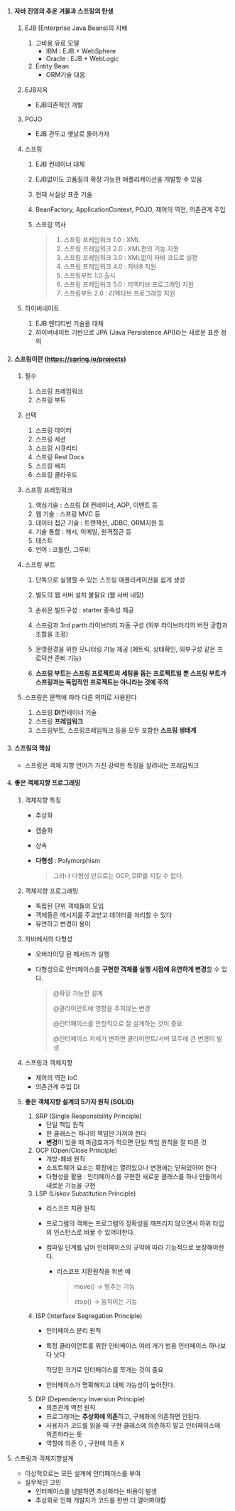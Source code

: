 1. #### 자바 진영의 추운 겨울과 스프링의 탄생

   1. EJB (Enterprise Java Beans)의 지배
      1. 고비용 유료 모델
         - IBM : EJB + WebSphere
         - Oracle : EJB + WebLogic
      2. Entity Bean
         - ORM기술 대응
   2. EJB지옥
      - EJB의존적인 개발
   3. POJO
      - EJB 관두고 옛날로 돌아가자

   4. 스프링

      1. EJB 컨테이너 대체

      2. EJB없이도 고품질의 확장 가능한 애플리케이션을 개발할 수 있음

      3. 현재 사실상 표준 기술

      4. BeanFactory, ApplicationContext, POJO, 제어의 역전, 의존관계 주입

      5. 스프링 역사

         > 1. 스프링 프레임워크 1.0 : XML
         > 2. 스프링 프레임워크 2.0 : XML편의 기능 지원
         > 3. 스프링 프레임워크 3.0 : XML없이 자바 코드로 설정
         > 4. 스프링 프레임워크 4.0 : 자바8 지원
         > 5. 스프링부트 1.0 출시
         > 6. 스프링 프레임워크 5.0 : 리엑티브 프로그래밍 지원
         > 7. 스프링부트 2.0 : 리엑티브 프로그래밍 지원

   5. 하이버네이트

      1. EJB 엔티티빈 기술을 대체
      2. 하이버네이트 기반으로 JPA (Java Persistence API)라는 새로운 표준 정의

2. #### 스프링이란 (https://spring.io/projects)

   1. 필수

      1. 스프링 프레임워크
      2. 스프링 부트

   2. 선택

      1. 스프링 데이터
      2. 스프링 세션
      3. 스프링 시큐리티
      4. 스프링 Rest Docs
      5. 스프링 배치
      6. 스프링 클라우드

   3. 스프링 프레임워크

      1. 핵심기술 : 스프링 DI 컨테이너, AOP, 이벤트 등
      2. 웹 기술 : 스프링 MVC 등
      3. 데이터 접근 기술 : 트랜잭션, JDBC, ORM지원 등
      4. 기술 통합 : 캐시, 이메일, 원격접근 등
      5. 테스트
      6. 언어 : 코틀린, 그루비

   4. 스프링 부트

      1. 단독으로 실행할 수 있는 스프링 애플리케이션을 쉽게 생성
      2. 별도의 웹 서버 설치 불필요 (웹 서버 내장)
      3. 손쉬운 빌드구성 : starter 종속성 제공
      4. 스프링과 3rd parth 라이브러리 자동 구성 (외부 라이브러리의 버전 궁합과 조합을 조정)
      5. 운영환경을 위한 모니터링 기능 제공 (메트릭, 상태확인, 외부구성 같은 프로덕션 준비 기능)

      6. **스프링 부트는 스프링 프로젝트의 세팅을 돕는 프로젝트일 뿐 스프링 부트가 스프링과는 독립적인 프로젝트는 아니라는 것에 주의**

   5. 스프링은 문맥에 따라 다른 의미로 사용된다

      1. 스프링 **DI**컨테이너 기술
      2. 스프링 **프레임워크**
      3. 스프링부트, 스프링프레임워크 등을 모두 포함한 **스프링 생태계**

3. #### 스프링의 핵심

   - 스프링은 객체 지향 언어가 가진 강력한 특징을 살려내는 프레임워크

4. #### 좋은 객체지향 프로그래밍

   1. 객체지향 특징
      - 추상화
      
      - 캡슐화
      
      - 상속
      
      - **다형성** : Polymorphism
      
        > 그러나 다형성 만으로는 OCP, DIP를 지킬 수 없다.
   2. 객체지향 프로그래밍
      - 독립된 단위 객체들의 모임
      - 객체들은 메시지를 주고받고 데이터를 처리할 수 있다
      - 유연하고 변경이 용이

   3. 자바에서의 다형성

      - 오버라이딩 된 메서드가 실행

      - 다형성으로 인터페이스를 **구현한 객체를 실행 시점에 유연하게 변경**할 수 있다.

        > @확장 가능한 설계
        >
        > @클라이언트에 영향을 주지않는 변경
        >
        > @인터페이스를 안정적으로 잘 설계하는 것이 중요
        >
        > @인터페이스 자체가 변하면 클라이언트/서버 모두에 큰 변경이 발생

   4. 스프링과 객체지향
      - 제어의 역전 IoC
      - 의존관계 주입 DI
   5. **좋은 객체지향 설계의 5가지 원칙 (SOLID)**

      1. SRP (Single Responsibility Principle) 
         - 단일 책임 원칙
         - 한 클래스는 하나의 책임만 가져야 한다
         - **변경**이 있을 때 파급효과가 적으면 단일 책임 원칙을 잘 따른 것
      2. OCP (Open/Close Principle)
         - 개방-폐쇄 원칙
         - 소프트웨어 요소는 확장에는 열려있으나 변경에는 닫혀있어야 한다
         - 다형성을 활용 : 인터페이스를 구현한 새로운 클래스를 하나 만들어서 새로운 기능을 구현
      3. LSP (Liskov Substitution Principle)
         - 리스코프 치환 원칙

         - 프로그램의 객체는 프로그램의 정확성을 깨뜨리지 않으면서 하위 타입의 인스턴스로 바꿀 수 있어야한다.

         - 컴파일 단계를 넘어 인터페이스의 규약에 따라 기능적으로 보장해야한다.

           - 리스코프 치환원칙을 위반 예

             > move() -> 멈추는 기능
             >
             > stop() -> 움직이는 기능 
      4. ISP (Interface Segregation Principle)
         - 인터페이스 분리 원칙
         
         - 특정 클라이언트를 위한 인터페이스 여러 개가 범용 인터페이스 하나보다 낫다
         
           적당한 크기로 인터페이스를 쪼개는 것이 중요
         
         - 인터페이스가 명확해지고 대체 가능성이 높아진다.
      5. DIP (Dependency Inversion Principle)
         - 의존관계 역전 원칙
         - 프로그래머는 **추상화에 의존**하고, 구체화에 의존하면 안된다.
         - 사용자가 코드를 읽을 때 구현 클래스에 의존하지 말고 인터페이스에 의존하라는 뜻
         - 역할에 의존 O , 구현에 의존 X

5. 스프링과 객체지향설계
   - 이상적으로는 모든 설계에 인터페이스를 부여
   - 실무적인 고민
     - 인터페이스를 남발하면 추상화라는 비용이 발생
     - 추상화로 인해 개발자가 코드를 한번 더 열어봐야함

